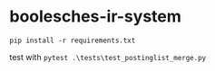 # boolesches-ir-system

`pip install -r requirements.txt`

test with  `pytest .\tests\test_postinglist_merge.py`

